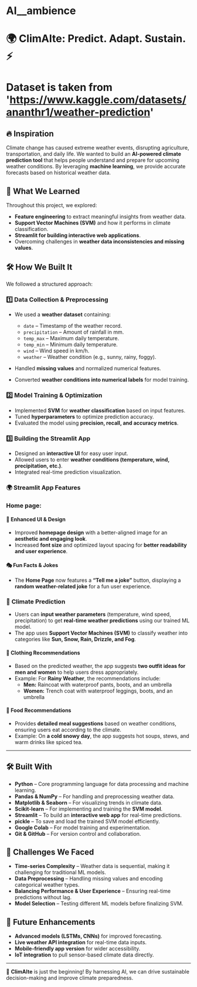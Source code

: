 # AI__ambience
# 🌍 ClimAIte: Predict. Adapt. Sustain. ⚡
# Dataset is taken from 'https://www.kaggle.com/datasets/ananthr1/weather-prediction'
## 🔥 Inspiration  
Climate change has caused extreme weather events, disrupting agriculture, transportation, and daily life. We wanted to build an **AI-powered climate prediction tool** that helps people understand and prepare for upcoming weather conditions. By leveraging **machine learning**, we provide accurate forecasts based on historical weather data.

## 🧠 What We Learned  
Throughout this project, we explored:  
- **Feature engineering** to extract meaningful insights from weather data.  
- **Support Vector Machines (SVM)** and how it performs in climate classification.  
- **Streamlit for building interactive web applications**.  
- Overcoming challenges in **weather data inconsistencies and missing values**.

## 🛠️ How We Built It  
We followed a structured approach:  

### **1️⃣ Data Collection & Preprocessing**  
- We used a **weather dataset** containing:  
  - `date` – Timestamp of the weather record.  
  - `precipitation` – Amount of rainfall in mm.  
  - `temp_max` – Maximum daily temperature.  
  - `temp_min` – Minimum daily temperature.  
  - `wind` – Wind speed in km/h.  
  - `weather` – Weather condition (e.g., sunny, rainy, foggy).  

- Handled **missing values** and normalized numerical features.  
- Converted **weather conditions into numerical labels** for model training.  

### **2️⃣ Model Training & Optimization**  
- Implemented **SVM** for **weather classification** based on input features.  
- Tuned **hyperparameters** to optimize prediction accuracy.  
- Evaluated the model using **precision, recall, and accuracy metrics**.

### **3️⃣ Building the Streamlit App**  
- Designed an **interactive UI** for easy user input.  
- Allowed users to enter **weather conditions (temperature, wind, precipitation, etc.)**.  
- Integrated real-time prediction visualization.
### 🌍 Streamlit App Features  
 
### **Home page:**
#### 🎨 **Enhanced UI & Design**  
- Improved **homepage design** with a better-aligned image for an **aesthetic and engaging look**.  
- Increased **font size** and optimized layout spacing for **better readability and user experience**.  

#### 🎭 **Fun Facts & Jokes**  
- The **Home Page** now features a **“Tell me a joke”** button, displaying a **random weather-related joke** for a fun user experience.  

### 🔮 **Climate Prediction**  
- Users can **input weather parameters** (temperature, wind speed, precipitation) to get **real-time weather predictions** using our trained ML model.  
- The app uses **Support Vector Machines (SVM)** to classify weather into categories like **Sun, Snow, Rain, Drizzle, and Fog**.  

#### 👕 **Clothing Recommendations**  
- Based on the predicted weather, the app suggests **two outfit ideas for men and women** to help users dress appropriately.  
- Example: For **Rainy Weather**, the recommendations include:  
  - **Men:** Raincoat with waterproof pants, boots, and an umbrella  
  - **Women:** Trench coat with waterproof leggings, boots, and an umbrella  

#### 🍲 **Food Recommendations**  
- Provides **detailed meal suggestions** based on weather conditions, ensuring users eat according to the climate.  
- Example: On **a cold snowy day**, the app suggests hot soups, stews, and warm drinks like spiced tea. 
---

## 🛠️ Built With  
- **Python** – Core programming language for data processing and machine learning.  
- **Pandas & NumPy** – For handling and preprocessing weather data.  
- **Matplotlib & Seaborn** – For visualizing trends in climate data.  
- **Scikit-learn** – For implementing and training the **SVM model**.  
- **Streamlit** – To build an **interactive web app** for real-time predictions.  
- **pickle** – To save and load the trained SVM model efficiently.  
- **Google Colab** – For model training and experimentation.  
- **Git & GitHub** – For version control and collaboration.  

## 🚧 Challenges We Faced  
- **Time-series Complexity** – Weather data is sequential, making it challenging for traditional ML models.  
- **Data Preprocessing** – Handling missing values and encoding categorical weather types.  
- **Balancing Performance & User Experience** – Ensuring real-time predictions without lag.  
- **Model Selection** – Testing different ML models before finalizing SVM.

## 🚀 Future Enhancements  
- **Advanced models (LSTMs, CNNs)** for improved forecasting.  
- **Live weather API integration** for real-time data inputs.  
- **Mobile-friendly app version** for wider accessibility.  
- **IoT integration** to pull sensor-based climate data directly.  

---

🌱 **ClimAIte** is just the beginning! By harnessing AI, we can drive sustainable decision-making and improve climate preparedness.  
